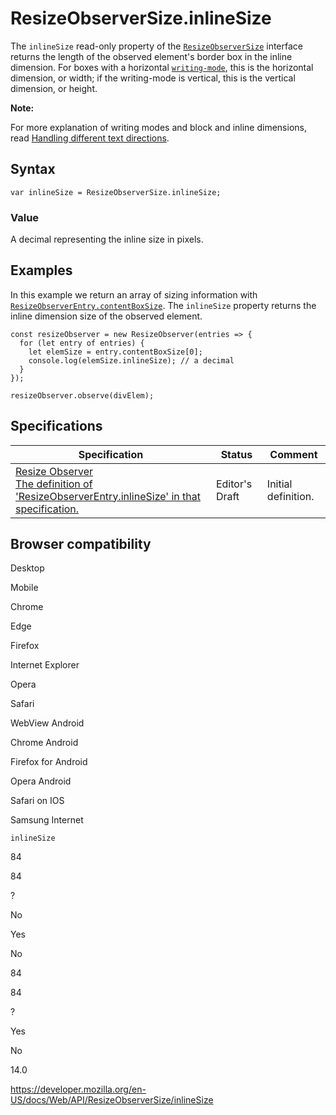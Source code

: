 # ResizeObserverSize.inlineSize

The `inlineSize` read-only property of the [`ResizeObserverSize`](../resizeobserversize) interface returns the length of the observed element's border box in the inline dimension. For boxes with a horizontal [`writing-mode`](https://developer.mozilla.org/en-US/docs/Web/CSS/writing-mode), this is the horizontal dimension, or width; if the writing-mode is vertical, this is the vertical dimension, or height.

**Note:**

For more explanation of writing modes and block and inline dimensions, read [Handling different text directions](https://developer.mozilla.org/en-US/docs/Learn/CSS/Building_blocks/Handling_different_text_directions).

## Syntax

    var inlineSize = ResizeObserverSize.inlineSize;

### Value

A decimal representing the inline size in pixels.

## Examples

In this example we return an array of sizing information with [`ResizeObserverEntry.contentBoxSize`](../resizeobserverentry/contentboxsize). The `inlineSize` property returns the inline dimension size of the observed element.

    const resizeObserver = new ResizeObserver(entries => {
      for (let entry of entries) {
        let elemSize = entry.contentBoxSize[0];
        console.log(elemSize.inlineSize); // a decimal
      }
    });

    resizeObserver.observe(divElem);

## Specifications

<table><thead><tr class="header"><th>Specification</th><th>Status</th><th>Comment</th></tr></thead><tbody><tr class="odd"><td><a href="https://drafts.csswg.org/resize-observer/#dom-resizeobserversize-inlinesize">Resize Observer<br />
<span class="small">The definition of 'ResizeObserverEntry.inlineSize' in that specification.</span></a></td><td><span class="spec-ed">Editor's Draft</span></td><td>Initial definition.</td></tr></tbody></table>

## Browser compatibility

Desktop

Mobile

Chrome

Edge

Firefox

Internet Explorer

Opera

Safari

WebView Android

Chrome Android

Firefox for Android

Opera Android

Safari on IOS

Samsung Internet

`inlineSize`

84

84

?

No

Yes

No

84

84

?

Yes

No

14.0

<a href="https://developer.mozilla.org/en-US/docs/Web/API/ResizeObserverSize/inlineSize" class="_attribution-link">https://developer.mozilla.org/en-US/docs/Web/API/ResizeObserverSize/inlineSize</a>
